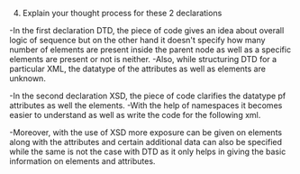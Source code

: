 4. Explain your thought process for these 2 declarations


-In the first declaration DTD, the piece of code gives an idea about overall logic of sequence but on the other hand it doesn't specify how many number of elements are present inside the parent node as well as a specific elements are present or not is neither.
-Also, while structuring DTD for a particular XML, the datatype of the attributes as well as elements are unknown.

-In the second declaration XSD, the piece of code clarifies the datatype pf attributes as well the elements.
-With the help of namespaces it becomes easier to understand as well as write the code for the following xml.

-Moreover, with the use of XSD more exposure can be given on elements along with the attributes and certain additional data can also be specified while the same is not the case with DTD as it only helps in giving the basic information on elements and attributes.